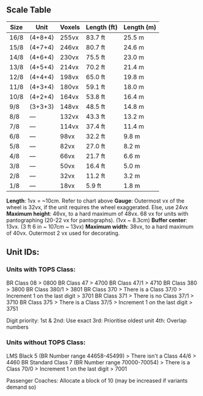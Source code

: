 ## Scale Table

| Size | Unit       | Voxels | Length (ft)  | Length (m) |
|------|------------|--------|--------------|-------------|
| 16/8 | (4+8+4)    | 255vx  | 83.7 ft      | 25.5 m      |
| 15/8 | (4+7+4)    | 246vx  | 80.7 ft      | 24.6 m      |
| 14/8 | (4+6+4)    | 230vx  | 75.5 ft      | 23.0 m      |
| 13/8 | (4+5+4)    | 214vx  | 70.2 ft      | 21.4 m      |
| 12/8 | (4+4+4)    | 198vx  | 65.0 ft      | 19.8 m      |
| 11/8 | (4+3+4)    | 180vx  | 59.1 ft      | 18.0 m      |
| 10/8 | (4+2+4)    | 164vx  | 53.8 ft      | 16.4 m      |
|  9/8 | (3+3+3)    | 148vx  | 48.5 ft      | 14.8 m      |
|  8/8 | —          | 132vx  | 43.3 ft      | 13.2 m      |
|  7/8 | —          | 114vx  | 37.4 ft      | 11.4 m      |
|  6/8 | —          | 98vx   | 32.2 ft      | 9.8 m       |
|  5/8 | —          | 82vx   | 27.0 ft      | 8.2 m       |
|  4/8 | —          | 66vx   | 21.7 ft      | 6.6 m       |
|  3/8 | —          | 50vx   | 16.4 ft      | 5.0 m       |
|  2/8 | —          | 32vx   | 11.2 ft      | 3.2 m       |
|  1/8 | —          | 18vx   | 5.9 ft       | 1.8 m       |

**Length**: 1vx = \~10cm. Refer to chart above
**Gauge**: Outermost vx of the wheel is 32vx, if the unit requires the wheel exaggerated. Else, use 24vx\
**Maximum height**: 46vx, to a hard maximum of 48vx. 68 vx for units with pantographing (20-22 vx for pantographs). (1vx \~ 8.3cm)
**Buffer center**: 13vx. (3 ft 6 in \~ 107cm \~ 13vx)
**Maximum width**: 38vx, to a hard maximum of 40vx. Outermost 2 vx used for decorating.

## Unit IDs:

### Units with TOPS Class:
BR Class 08 \> 0800
BR Class 47 \> 4700
BR Class 47/1 \> 4710
BR Class 380 \> 3800
BR Class 380/1 \> 3801
BR Class 370 \> There is a Class 37/0 \> Increment 1 on the last digit \> 3701
BR Class 371 \> There is no Class 37/1 \> 3710 BR Class 375 \> There is a Class 37/5 \> Increment 1 on the last digit \> 3751

Digit priority:
1st & 2nd: Use exact
3rd: Prioritise oldest unit
4th: Overlap numbers

### Units without TOPS Class:
LMS Black 5 (BR Number range 44658-45499) \> There isn't a Class 44/6 \> 4460
BR Standard Class 7 (BR Number range 70000-70054) \> There is a Class 70/0 \> Increment 1 on the last digit \> 7001

Passenger Coaches: Allocate a block of 10 (may be increased if variants demand so)
